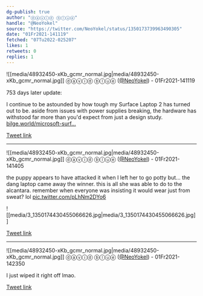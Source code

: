 ```yaml
---
dg-publish: true
author: "ⓓⓐⓥⓘⓓ ⓑⓛⓤⓔ"
handle: "@NeoYokel"
source: "https://twitter.com/NeoYokel/status/1350173739963490305"
date: "01Fr2021-141119"
fetched: "07Tu2022-025207"
likes: 1
retweets: 0
replies: 1
---
```

![[media/48932450-xKb_gcmr_normal.jpg\|media/48932450-xKb_gcmr_normal.jpg]]
ⓓⓐⓥⓘⓓ ⓑⓛⓤⓔ ([@NeoYokel](https://twitter.com/NeoYokel)) - 01Fr2021-141119

753 days later update:

I continue to be astounded by how tough my Surface Laptop 2 has turned out to be. aside from issues with power supplies breaking, the hardware has withstood far more than you'd expect from just a design study. [bilge.world/microsoft-surf…](https://bilge.world/microsoft-surface-laptop-2-review)

[Tweet link](https://twitter.com/NeoYokel/status/1350173739963490305)

---

![[media/48932450-xKb_gcmr_normal.jpg\|media/48932450-xKb_gcmr_normal.jpg]]
ⓓⓐⓥⓘⓓ ⓑⓛⓤⓔ ([@NeoYokel](https://twitter.com/NeoYokel)) - 01Fr2021-141405

the puppy appears to have attacked it when I left her to go potty but... the dang laptop came away the winner. this is all she was able to do to the alcantara. remember when everyone was insisting it would wear just from sweat? lol [pic.twitter.com/pLhNm2DYo6](https://twitter.com/NeoYokel/status/1350174435244961799/photo/1)

![[media/3_1350174430455066626.jpg\|media/3_1350174430455066626.jpg]]

[Tweet link](https://twitter.com/NeoYokel/status/1350174435244961799)

---

![[media/48932450-xKb_gcmr_normal.jpg\|media/48932450-xKb_gcmr_normal.jpg]]
ⓓⓐⓥⓘⓓ ⓑⓛⓤⓔ ([@NeoYokel](https://twitter.com/NeoYokel)) - 01Fr2021-142350

I just wiped it right off lmao.

[Tweet link](https://twitter.com/NeoYokel/status/1350176891572015104)
